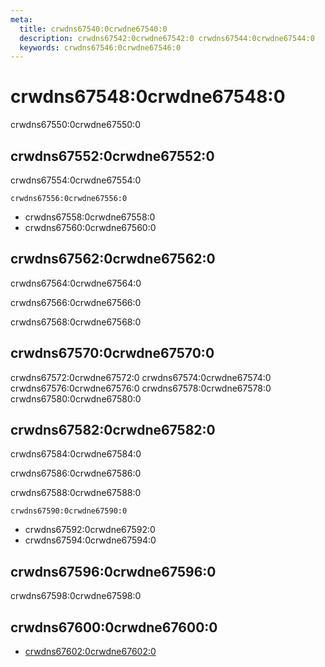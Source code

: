 ```yaml
---
meta:
  title: crwdns67540:0crwdne67540:0
  description: crwdns67542:0crwdne67542:0 crwdns67544:0crwdne67544:0
  keywords: crwdns67546:0crwdne67546:0
---
```


# crwdns67548:0crwdne67548:0
crwdns67550:0crwdne67550:0

<entry-ad />

## crwdns67552:0crwdne67552:0
crwdns67554:0crwdne67554:0

`crwdns67556:0crwdne67556:0`
- crwdns67558:0crwdne67558:0
- crwdns67560:0crwdne67560:0


## crwdns67562:0crwdne67562:0
crwdns67564:0crwdne67564:0

  crwdns67566:0crwdne67566:0

  crwdns67568:0crwdne67568:0

## crwdns67570:0crwdne67570:0
crwdns67572:0crwdne67572:0
<alert type="success">crwdns67574:0crwdne67574:0</alert>
<alert type="info">crwdns67576:0crwdne67576:0</alert>
<alert type="warning">crwdns67578:0crwdne67578:0</alert>
<alert type="error">crwdns67580:0crwdne67580:0</alert>

## crwdns67582:0crwdne67582:0
crwdns67584:0crwdne67584:0

  crwdns67586:0crwdne67586:0

  crwdns67588:0crwdne67588:0

  `crwdns67590:0crwdne67590:0`
  - crwdns67592:0crwdne67592:0
  - crwdns67594:0crwdne67594:0

## crwdns67596:0crwdne67596:0
crwdns67598:0crwdne67598:0

## crwdns67600:0crwdne67600:0
  - [crwdns67602:0crwdne67602:0]()

<backmatter />

